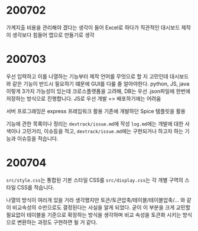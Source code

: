 # 200702
가계지출 비용을 관리해야 겠다는 생각이 들어 Excel로 하다가
직관적인 대시보드 제작이 생각보다 힘들어 앱으로 만들기로 생각

# 200703
우선 입력하고 이를 나열하는 기능부터 제작
언어를 무엇으로 할 지 고민인데 대시보드와 같은 기능이 반드시 필요하기 떄문에 GUI를 다룰 줄 알아야한다.
python, JS, java 이렇게 3가지 가능성이 있는데
크로스플랫폼을 고려해, DB는 우선 .json파일에 한번에 저장하는 방식으로 진행합니다.
JS로 우선 개발 => 배포하기에는 어려움

서버 프로그래밍은 express 프레임워크 활용
기존에 개발하던 Spice 템플릿을 활용

기능에 관한 목록이나 정리는 `devtrack/issue.md`에 작성
`log.md`에는 개발에 대한 사색이나 고민거리, 이슈등을 적고,
`devtrack/issue.md`에는 구현되거나 하고자 하는 기능과 이슈등을 적습니다.

# 200704
`src/style.css`는 통합된 기본 스타일 CSS를
`src/display.css`는 각 개별 구역의 스타일 CSS를 적습니다.

나열의 방식이 여러개 있을 거라 생각했지만
토큰/토큰압축/테이블/테이블압축/... 와 같이 비교속성의 수만으로도 결정된다는 사실을 알게 되었다.
굳이 이 부분을 크게 교민할 필요없이 테이블을 기준으로 확장하는 방식을 생각하며
비교 속성을 토큰화 시키는 방식으로 변환하는 과정도 구현하면 될 거 같다.